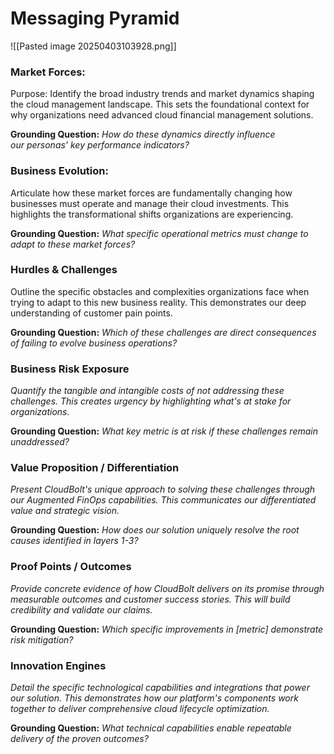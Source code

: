 # Messaging Pyramid

![[Pasted image 20250403103928.png]]
### Market Forces:

Purpose: Identify the broad industry trends and market dynamics shaping the cloud management landscape. This sets the foundational context for why organizations need advanced cloud financial management solutions.

**Grounding Question:** _How do these dynamics directly influence our personas' key performance indicators?_

### Business Evolution:

Articulate how these market forces are fundamentally changing how businesses must operate and manage their cloud investments. This highlights the transformational shifts organizations are experiencing.

**Grounding Question:** _What specific operational metrics must change to adapt to these market forces?_

### Hurdles & Challenges

Outline the specific obstacles and complexities organizations face when trying to adapt to this new business reality. This demonstrates our deep understanding of customer pain points.

**Grounding Question:** _Which of these challenges are direct consequences of failing to evolve business operations?_

### Business Risk Exposure

_Quantify the tangible and intangible costs of not addressing these challenges. This creates urgency by highlighting what's at stake for organizations._

**Grounding Question:** _What key metric is at risk if these challenges remain unaddressed?_

### Value Proposition / Differentiation

_Present CloudBolt's unique approach to solving these challenges through our Augmented FinOps capabilities. This communicates our differentiated value and strategic vision._

**Grounding Question:** _How does our solution uniquely resolve the root causes identified in layers 1-3?_

### Proof Points / Outcomes

_Provide concrete evidence of how CloudBolt delivers on its promise through measurable outcomes and customer success stories. This will build credibility and validate our claims._

**Grounding Question:** _Which specific improvements in [metric] demonstrate risk mitigation?_

### Innovation Engines

_Detail the specific technological capabilities and integrations that power our solution. This demonstrates how our platform's components work together to deliver comprehensive cloud lifecycle optimization._

**Grounding Question:** _What technical capabilities enable repeatable delivery of the proven outcomes?_